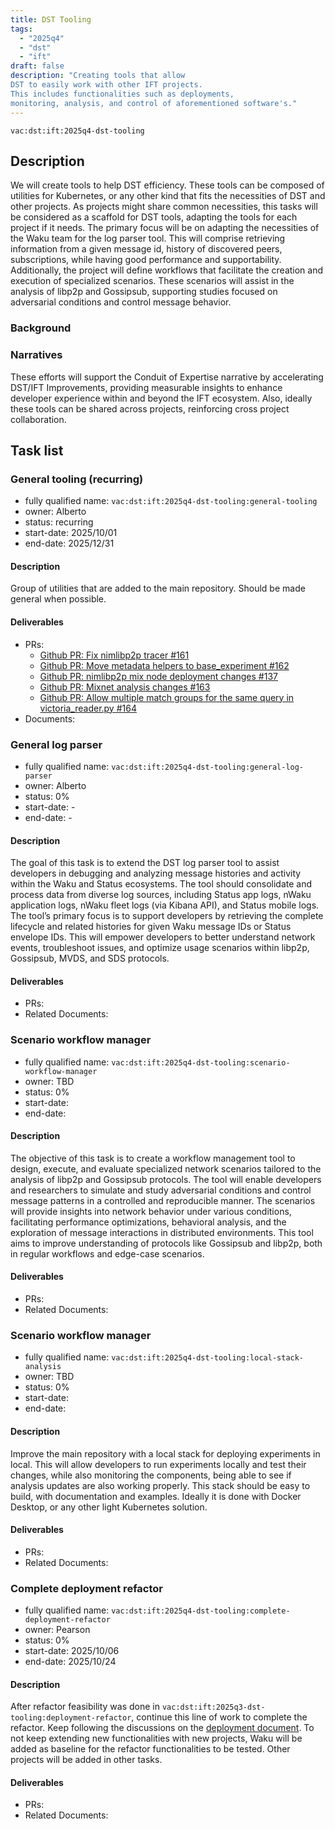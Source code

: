 ```yaml
---
title: DST Tooling
tags:
  - "2025q4"
  - "dst"
  - "ift"
draft: false
description: "Creating tools that allow
DST to easily work with other IFT projects.
This includes functionalities such as deployments,
monitoring, analysis, and control of aforementioned software's."
---
```


`vac:dst:ift:2025q4-dst-tooling`

## Description

We will create tools to help DST efficiency.
These tools can be composed of utilities for Kubernetes,
or any other kind that fits the necessities of DST and other projects.
As projects might share common necessities, this tasks will be considered
as a scaffold for DST tools, adapting the tools for each project if it needs.
The primary focus will be on adapting the necessities of the Waku team for
the log parser tool. This will comprise retrieving information from a given
message id, history of discovered peers, subscriptions, while having good 
performance and supportability.
Additionally, the project will define workflows that facilitate the creation
and execution of specialized scenarios. These scenarios will assist in 
the analysis of libp2p and Gossipsub, supporting studies focused on 
adversarial conditions and control message behavior.


### Background

### Narratives

These efforts will support the Conduit of Expertise narrative by
accelerating DST/IFT Improvements,
providing measurable insights
to enhance developer experience
within and beyond the IFT ecosystem.
Also, ideally these tools can be shared across projects, 
reinforcing cross project collaboration.


## Task list

### General tooling (recurring)

* fully qualified name: `vac:dst:ift:2025q4-dst-tooling:general-tooling`
* owner: Alberto
* status: recurring
* start-date: 2025/10/01
* end-date: 2025/12/31

#### Description
Group of utilities that are added to the main repository.
Should be made general when possible.

#### Deliverables
- PRs:
    - [Github PR: Fix nimlibp2p tracer #161](https://github.com/vacp2p/10ksim/pull/161)
    - [Github PR: Move metadata helpers to base_experiment #162](https://github.com/vacp2p/10ksim/pull/162)
    - [Github PR: nimlibp2p mix node deployment changes #137](https://github.com/vacp2p/10ksim/pull/137)
    - [Github PR: Mixnet analysis changes #163](https://github.com/vacp2p/10ksim/pull/163)
    - [Github PR: Allow multiple match groups for the same query in victoria_reader.py #164](https://github.com/vacp2p/10ksim/pull/164)
- Documents:

### General log parser

* fully qualified name: `vac:dst:ift:2025q4-dst-tooling:general-log-parser`
* owner: Alberto
* status: 0%
* start-date: -
* end-date: -

#### Description
The goal of this task is to extend the DST log parser tool to 
assist developers in debugging and analyzing message histories and activity 
within the Waku and Status ecosystems. The tool should consolidate and 
process data from diverse log sources, including Status app logs, 
nWaku application logs, nWaku fleet logs (via Kibana API), and 
Status mobile logs.
The tool’s primary focus is to support developers by retrieving the 
complete lifecycle and related histories for given Waku message IDs or 
Status envelope IDs. This will empower developers to better understand 
network events, troubleshoot issues, and optimize usage scenarios within 
libp2p, Gossipsub, MVDS, and SDS protocols.

#### Deliverables
- PRs:
- Related Documents:


### Scenario workflow manager

* fully qualified name: `vac:dst:ift:2025q4-dst-tooling:scenario-workflow-manager`
* owner: TBD
* status: 0%
* start-date:
* end-date:

#### Description
The objective of this task is to create a workflow management tool to design, 
execute, and evaluate specialized network scenarios tailored to the analysis of 
libp2p and Gossipsub protocols. The tool will enable developers and researchers
to simulate and study adversarial conditions and control message patterns in a 
controlled and reproducible manner.
The scenarios will provide insights into network behavior under various conditions, 
facilitating performance optimizations, behavioral analysis, and the exploration of
message interactions in distributed environments. This tool aims to 
improve understanding of protocols like Gossipsub and libp2p, both in regular 
workflows and edge-case scenarios.

#### Deliverables
- PRs:
- Related Documents:


### Scenario workflow manager

* fully qualified name: `vac:dst:ift:2025q4-dst-tooling:local-stack-analysis`
* owner: TBD
* status: 0%
* start-date:
* end-date:

#### Description
Improve the main repository with a local stack for deploying experiments in local.
This will allow developers to run experiments locally and test their changes,
while also monitoring the components, being able to see if analysis updates
are also working properly.
This stack should be easy to build, with documentation and examples.
Ideally it is done with Docker Desktop, or any other light Kubernetes solution.

#### Deliverables
- PRs:
- Related Documents:

### Complete deployment refactor

* fully qualified name: `vac:dst:ift:2025q4-dst-tooling:complete-deployment-refactor`
* owner: Pearson
* status: 0%
* start-date: 2025/10/06
* end-date: 2025/10/24

#### Description
After refactor feasibility was done in `vac:dst:ift:2025q3-dst-tooling:deployment-refactor`, continue
this line of work to complete the refactor. 
Keep following the discussions on the [deployment document](https://www.notion.so/Deployment-Workflow-25d8f96fb65c80f7801ce9a06dede8a4).
To not keep extending new functionalities with new projects, Waku will be added as baseline 
for the refactor functionalities to be tested. Other projects will be  added in other tasks.

#### Deliverables
- PRs:
- Related Documents:

